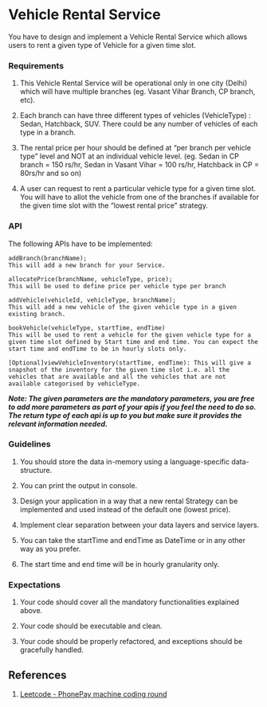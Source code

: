 # Vehicle Rental Service

You have to design and implement a Vehicle Rental Service which allows users to rent a given type of Vehicle for a given time slot.

### Requirements

1. This Vehicle Rental Service will be operational only in one city (Delhi) which will have multiple branches (eg. Vasant Vihar Branch, CP branch, etc).

2. Each branch can have three different types of vehicles (VehicleType) : Sedan, Hatchback, SUV. There could be any number of vehicles of each type in a branch.

3. The rental price per hour should be defined at “per branch per vehicle type” level and NOT at an individual vehicle level. (eg. Sedan in CP branch = 150 rs/hr, Sedan in Vasant Vihar = 100 rs/hr, Hatchback in CP = 80rs/hr and so on)

4. A user can request to rent a particular vehicle type for a given time slot. You will have to allot the vehicle from one of the branches if available for the given time slot with the “lowest rental price” strategy.

### API

The following APIs have to be implemented:

```
addBranch(branchName);
This will add a new branch for your Service.

allocatePrice(branchName, vehicleType, price);
This will be used to define price per vehicle type per branch

addVehicle(vehicleId, vehicleType, branchName);
This will add a new vehicle of the given vehicle type in a given existing branch.

bookVehicle(vehicleType, startTime, endTime)
This will be used to rent a vehicle for the given vehicle type for a given time slot defined by Start time and end time. You can expect the start time and endTime to be in hourly slots only.

[Optional]viewVehicleInventory(startTime, endTime): This will give a snapshot of the inventory for the given time slot i.e. all the vehicles that are available and all the vehicles that are not available categorised by vehicleType.
```

**_Note: The given parameters are the mandatory parameters, you are free to add more parameters as part of your apis if you feel the need to do so. The return type of each api is up to you but make sure it provides the relevant information needed._**

### Guidelines

1. You should store the data in-memory using a language-specific data-structure.

2. You can print the output in console.

3. Design your application in a way that a new rental Strategy can be implemented and used instead of the default one (lowest price).

4. Implement clear separation between your data layers and service layers.

5. You can take the startTime and endTime as DateTime or in any other way as you prefer.

6. The start time and end time will be in hourly granularity only.

### Expectations

1. Your code should cover all the mandatory functionalities explained above.

2. Your code should be executable and clean.

3. Your code should be properly refactored, and exceptions should be gracefully handled.

## References

1. [Leetcode - PhonePay machine coding round](https://leetcode.com/discuss/interview-question/1750542/PhonePe-or-Machine-Coding-or-Not-Selected)
